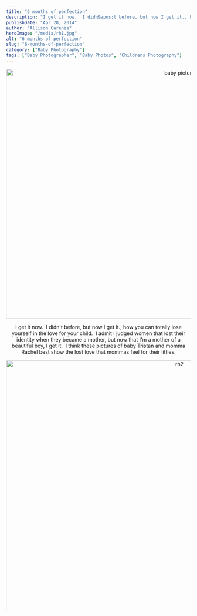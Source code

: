 ```yaml
---
title: "6 months of perfection"
description: "I get it now.  I didn&apos;t before, but now I get it., how you can totally lose yourself in the "
publishDate: "Apr 28, 2014"
author: "Allison Carenza"
heroImage: "/media/rh1.jpg"
alt: "6 months of perfection"
slug: "6-months-of-perfection"
category: ["Baby Photography"]
tags: ["Baby Photographer", "Baby Photos", "Childrens Photography"]
---
```


<p style="text-align: center;"><img class="aligncenter size-full wp-image-5047" alt="baby picture" src="/media/rh1.jpg" width="930" height="680"   /></p>
<p style="text-align: center;">I get it now.  I didn&apos;t before, but now I get it., how you can totally lose yourself in the love for your child.  I admit I judged women that lost their identity when they became a mother, but now that I&apos;m a mother of a beautiful boy, I get it.  I think these pictures of baby Tristan and momma Rachel best show the lost love that mommas feel for their littles.</p>
<p style="text-align: center;"><img class="aligncenter size-full wp-image-5048" alt="rh2" src="/media/rh2.jpg" width="930" height="680"   /></p>
